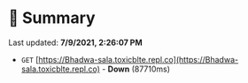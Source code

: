 # 📖 Summary
Last updated: **7/9/2021, 2:26:07 PM**

- `GET` [https://Bhadwa-sala.toxicblte.repl.co](https://Bhadwa-sala.toxicblte.repl.co) - **Down** (87710ms)
